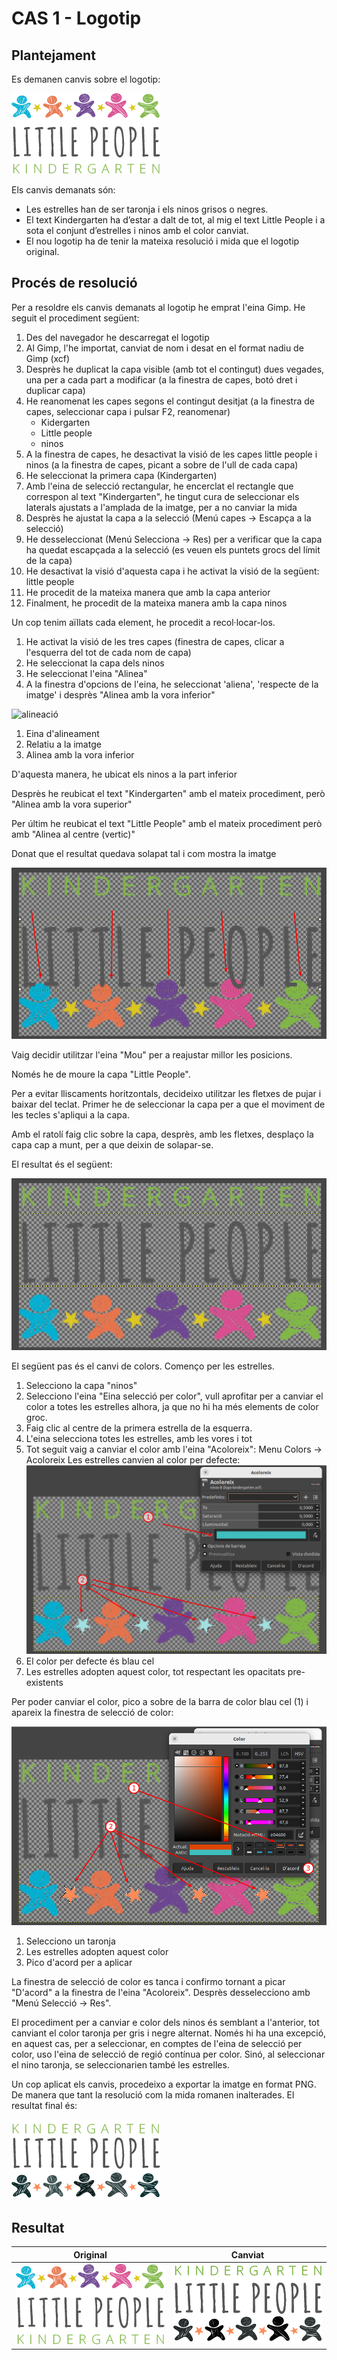 # CAS 1 - Logotip
## Plantejament

Es demanen canvis sobre el logotip:

![logotip original](./images/logo-kindergarten.png)

Els canvis demanats són:

- Les estrelles han de ser taronja i els ninos grisos o negres.
- El text Kindergarten ha d’estar a dalt de tot, al mig el text Little People i a sota el conjunt
  d’estrelles i ninos amb el color canviat.
- El nou logotip ha de tenir la mateixa resolució i mida que el logotip original.

## Procés de resolució

Per a resoldre els canvis demanats al logotip he emprat l'eina Gimp. He seguit el procediment següent:

1. Des del navegador he descarregat el logotip
2. Al Gimp, l'he importat, canviat de nom i desat en el format nadiu de Gimp (xcf)
3. Desprès he duplicat la capa visible (amb tot el contingut) dues vegades, una per a cada part a modificar (a la finestra de capes, botó dret i duplicar capa)
4. He reanomenat les capes segons el contingut desitjat (a la finestra de capes, seleccionar capa i pulsar F2, reanomenar)
   * Kidergarten
   * Little people
   * ninos
5. A la finestra de capes, he desactivat la visió de les capes little people i ninos (a la finestra de capes, picant a sobre de l'ull de cada capa)
6. He seleccionat la primera capa (Kindergarten)
7. Amb l'eina de selecció rectangular, he encerclat el rectangle que correspon al text "Kindergarten", he tingut cura de seleccionar els laterals ajustats a l'amplada de la imatge, per a no canviar la mida
8. Desprès he ajustat la capa a la selecció (Menú capes -> Escapça a la selecció)
9. He desseleccionat (Menú Selecciona -> Res) per a verificar que la capa ha quedat escapçada a la selecció (es veuen els puntets grocs del límit de la capa)
10. He desactivat la visió d'aquesta capa i he activat la visió de la següent: little people
11. He procedit de la mateixa manera que amb la capa anterior
12. Finalment, he procedit de la mateixa manera amb la capa ninos



Un cop tenim aïllats cada element, he procedit a recol·locar-los.

1. He activat la visió de les tres capes (finestra de capes, clicar a l'esquerra del tot de cada nom de capa)
2. He seleccionat la capa dels ninos
3. He seleccionat l'eina "Alinea"
4. A la finestra d'opcions de l'eina, he seleccionat 'aliena', 'respecte de la imatge' i desprès "Alinea amb la vora inferior"

![alineació](./images/alineació.png)

1. Eina d'alineament
2. Relatiu a la imatge
3. Alinea amb la vora inferior

D'aquesta manera, he ubicat els ninos a la part inferior

Desprès he reubicat el text "Kindergarten" amb el mateix procediment, però "Alinea amb la vora superior"

Per últim he reubicat el text "Little People" amb el mateix procediment però amb "Alinea al centre (vertic)"

Donat que el resultat quedava solapat tal i com mostra la imatge

![solapament](./images/solapament.png)

Vaig decidir utilitzar l'eina "Mou" per a reajustar millor les posicions.

Només he de moure la capa "Little People".

Per a evitar lliscaments horitzontals, decideixo utilitzar les fletxes de pujar i baixar del teclat. Primer he de seleccionar la capa per a que el moviment de les tecles s'apliqui a la capa.

Amb el ratolí faig clic sobre la capa, desprès, amb les fletxes, desplaço la capa cap a munt, per a que deixin de solapar-se.

El resultat és el següent:

![reubicat](./images/reubicat.png)

El següent pas és el canvi de colors. Començo per les estrelles.

1. Selecciono la capa "ninos"
2. Selecciono l'eina "Eina selecció per color", vull aprofitar per a canviar el color a totes les estrelles alhora, ja que no hi ha més elements de color groc.
3. Faig clic al centre de la primera estrella de la esquerra.
4. L'eina selecciona totes les estrelles, amb les vores i tot
5. Tot seguit vaig a canviar el color amb l'eina "Acoloreix": Menu Colors -> Acoloreix
Les estrelles canvien al color per defecte:
![acoloreix-1](./images/acoloreix-1.png)
6. El color per defecte és blau cel
7. Les estrelles adopten aquest color, tot respectant les opacitats pre-existents

Per poder canviar el color, pico a sobre de la barra de color blau cel (1) i apareix la finestra de selecció de color:

![acoloreix-2](./images/acoloreix-2.png)

1. Selecciono un taronja
2. Les estrelles adopten aquest color
3. Pico d'acord per a aplicar

La finestra de selecció de color es tanca i confirmo tornant a picar "D'acord" a la finestra de l'eina "Acoloreix". Desprès desselecciono amb "Menú Selecció -> Res".



El procediment per a canviar e color dels ninos és semblant a l'anterior, tot canviant el color taronja per gris i negre alternat. Només hi ha una excepció, en aquest cas, per a seleccionar, en comptes de l'eina de selecció per color, uso l'eina de selecció de regió contínua per color. Sinó, al seleccionar el nino taronja, se seleccionarien també les estrelles.

Un cop aplicat els canvis, procedeixo a exportar la imatge en format PNG. De manera que tant la resolució com la mida romanen inalterades. El resultat final és:

![logotip canviat](./CAS1/logotip/CAS-1-logo-kindergarten.png)

## Resultat

| Original                                            | Canviat                                                      |
| --------------------------------------------------- | ------------------------------------------------------------ |
| ![logotip original](./images/logo-kindergarten.png) | ![logotip canviat](./images/CAS-1-logo-kindergarten-canviat.png) |

